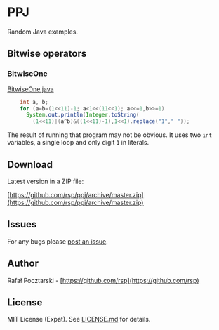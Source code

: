 PPJ
===
Random Java examples.

Bitwise operators
-----------------

### BitwiseOne

[BitwiseOne.java](https://github.com/rsp/ppj/blob/master/BitwiseOne.java)

```java
    int a, b;
    for (a=b=(1<<11)-1; a<1<<(11<<1); a<<=1,b>>=1)
      System.out.println(Integer.toString(
        (1<<11)|(a^b)&((1<<11)-1),1<<1).replace("1"," "));
```

The result of running that program may not be obvious.
It uses two `int` variables, a single loop and only digit `1` in literals.

Download
--------
Latest version in a ZIP file:

[https://github.com/rsp/ppj/archive/master.zip](https://github.com/rsp/ppj/archive/master.zip)

Issues
------
For any bugs please [post an issue](https://github.com/rsp/ppj/issues).

Author
------
Rafał Pocztarski - [https://github.com/rsp](https://github.com/rsp)

License
-------
MIT License (Expat). See [LICENSE.md](LICENSE.md) for details.
